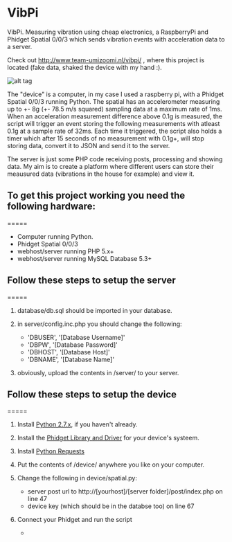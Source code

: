 VibPi
=====

VibPi. Measuring vibration using cheap electronics, a RaspberryPi and Phidget Spatial 0/0/3 which sends vibration events with acceleration data to a server.

Check out http://www.team-umizoomi.nl/vibpi/ , where this project is located (fake data, shaked the device with my hand :).

![alt tag](http://team-umizoomi.nl/vibpi/VIBPI.png)


The "device" is a computer, in my case I used a raspberry pi, with a Phidget Spatial 0/0/3 running Python. The spatial has an accelerometer measuring up to +- 8g (+- 78.5 m/s squared) sampling data at a maximum rate of 1ms. 
When an acceleration measurement difference above 0.1g is measured, the script will trigger an event storing the following measurements with atleast 0.1g at a sample rate of 32ms. Each time it triggered, the script also holds a timer which after 15 seconds of no measurement with 0.1g+, will stop storing data, convert it to JSON and send it to the server.

The server is just some PHP code receiving posts, processing and showing data. My aim is to create a platform where different users can store their meausured data (vibrations in the house for example) and view it.

## To get this project working you need the following hardware: #
=====

* Computer running Python.
* Phidget Spatial 0/0/3
* webhost/server running PHP 5.x+
* webhost/server running MySQL Database 5.3+ 

## Follow these steps to setup the server #
=====

1. database/db.sql should be imported in your database.

2. in server/config.inc.php you should change the following:

    * 'DBUSER', '[Database Username]'
    * 'DBPW', '[Database Password]'
    * 'DBHOST', '[Database Host]'
    * 'DBNAME', '[Database Name]'

3. obviously, upload the contents in /server/ to your server.

## Follow these steps to setup the device #
=====

1. Install [Python 2.7.x](http://www.python.org/download/), if you haven't already.
2. Install the [Phidget Library and Driver](http://www.phidgets.com/docs/Language_-_Python#Libraries_and_Drivers) for your device's systeem.
3. Install [Python Requests](http://docs.python-requests.org/en/latest/user/install/#install)
4. Put the contents of /device/ anywhere you like on your computer.
5. Change the following in device/spatial.py:

    * server post url to http://[yourhost]/[server folder]/post/index.php on line 47
    * device key (which should be in the databse too) on line 67
6. Connect your Phidget and run the script

    * 